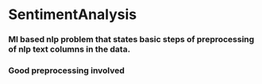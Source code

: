# SentimentAnalysis

### Ml based nlp problem that states basic steps of preprocessing of nlp text columns in the data.
### Good preprocessing involved